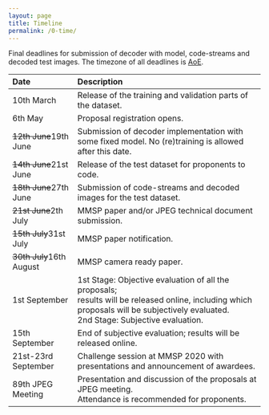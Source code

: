 ```yaml
---
layout: page
title: Timeline
permalink: /0-time/
---
```


Final deadlines for submission of decoder with model, code-streams and decoded test images. The timezone of all deadlines is [AoE](https://www.timeanddate.com/time/zones/aoe).

| Date           			| Description           |
| :------------------------ |:----------------------|
| 10th March       			| Release of the training and validation parts of the dataset. |
| 6th May       			| Proposal registration opens. |
| ~~12th June~~19th June  				| Submission of decoder implementation with some fixed model. No (re)training is allowed after this date. |
| ~~14th June~~21st June 				| Release of the test dataset for proponents to code. |
| ~~18th June~~27th June  				| Submission of code-streams and decoded images for the test dataset. |
| ~~21st June~~2th July 				| MMSP paper and/or JPEG technical document submission. |
| ~~15th July~~31st July  				| MMSP paper notification. |
| ~~30th July~~16th August 				| MMSP camera ready paper. |
| 1st September  			| 1st Stage: Objective evaluation of all the proposals; <br>results will be released online, including which proposals will be subjectively evaluated. <br> 2nd Stage: Subjective evaluation. |
| 15th September  			| End of subjective evaluation; results will be released online. |
| 21st-23rd September       | Challenge session at MMSP 2020 with presentations and announcement of awardees. |
| 89th JPEG Meeting  		| Presentation and discussion of the proposals at JPEG meeting. <br>Attendance is recommended for proponents. |
